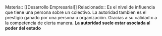 Materia:: [[Desarrollo Empresarial]]
Relacionado:: 
Es el nivel de influencia que tiene una persona sobre un colectivo. La autoridad tambien es el prestigio ganado por una persona u organización. Gracias a su calidad o a la competencia de cierta manera. **La autoridad suele estar asociada al poder del estado** 